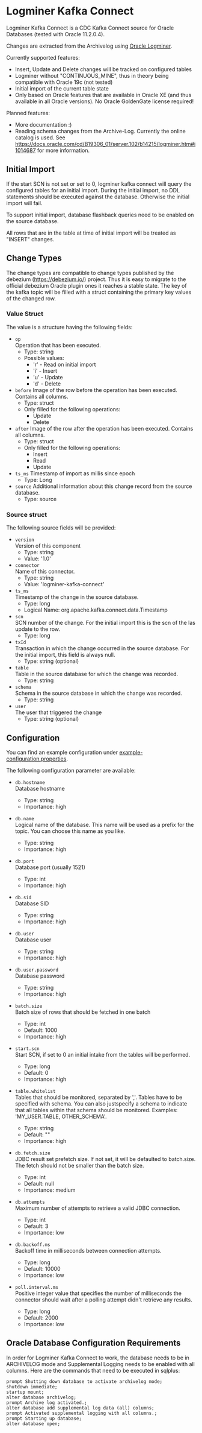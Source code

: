 # Logminer Kafka Connect

Logminer Kafka Connect is a CDC Kafka Connect source for Oracle Databases (tested with Oracle 11.2.0.4). 

Changes are extracted from the Archivelog using [Oracle Logminer](https://docs.oracle.com/cd/B19306_01/server.102/b14215/logminer.htm). 

Currently supported features:
- Insert, Update and Delete changes will be tracked on configured tables
- Logminer without "CONTINUOUS_MINE", thus in theory being compatible with Oracle 19c (not tested)
- Initial import of the current table state
- Only based on Oracle features that are available in Oracle XE (and thus available in all Oracle versions). No
Oracle GoldenGate license required!

Planned features:
- More documentation :)
- Reading schema changes from the Archive-Log. Currently the online catalog is used. See 
https://docs.oracle.com/cd/B19306_01/server.102/b14215/logminer.htm#i1014687 for more information.

## Initial Import
If the start SCN is not set or set to 0, logminer kafka connect will query
the configured tables for an initial import. During the initial import, no
DDL statements should be executed against the database. Otherwise the initial import will
fail.

To support initial import, database flashback queries need to be enabled on the source database.

All rows that are in the table at time of initial import will be treated as "INSERT" changes.

## Change Types
The change types are compatible to change types published by the debezium (https://debezium.io/) project.
Thus it is easy to migrate to the official debezium Oracle plugin ones it reaches a stable state.
The key of the kafka topic will be filled with a struct containing the primary key values of the changed row. 

### Value Struct
The value is a structure having the following fields:
  -  `op`  
      Operation that has been executed.
        - Type: string
        - Possible values:
            - 'r' - Read on initial import
            - 'i' - Insert
            - 'u' - Update
            - 'd' - Delete
  - `before`
     Image of the row before the operation has been executed. Contains all columns.
       - Type: struct
       - Only filled for the following operations:
           - Update
           - Delete
  - `after`
     Image of the row after the operation has been executed. Contains all columns.
       - Type: struct
       - Only filled for the following operations:
           - Insert
           - Read
           - Update
  - `ts_ms`
     Timestamp of import as millis since epoch
       - Type: Long
  - `source`
     Additional information about this change record from the source database. 
       - Type: source

### Source struct       

The following source fields will be provided:
  - `version`  
     Version of this component
       - Type: string
       - Value: '1.0'
  - `connector`  
     Name of this connector.
       - Type: string
       - Value: 'logminer-kafka-connect'
  - `ts_ms`  
     Timestamp of the change in the source database.
       - Type: long
       - Logical Name: org.apache.kafka.connect.data.Timestamp
  - `scn`  
     SCN number of the change. For the initial import this is the scn of the las update to the row.
       - Type: long
  - `txId`  
     Transaction in which the change occurred in the source database. For the initial import, this field is always null.
       - Type: string (optional)       
  - `table`  
     Table in the source database for which the change was recorded.
       - Type: string 
  - `schema`  
     Schema in the source database in which the change was recorded.
      - Type: string
  - `user`  
     The user that triggered the change
       - Type: string (optional)


## Configuration
You can find an example configuration under [example-configuration.properties](example-configuration.properties).

The following configuration parameter are available:
  - `db.hostname`  
    Database hostname
    
      - Type: string
      - Importance: high

  - `db.name`  
    Logical name of the database. This name will be used as a prefix for
    the topic. You can choose this name as you like.
    
      - Type: string
      - Importance: high

  - `db.port`  
    Database port (usually 1521)
    
      - Type: int
      - Importance: high

  - `db.sid`  
    Database SID
    
      - Type: string
      - Importance: high

  - `db.user`  
    Database user
    
      - Type: string
      - Importance: high

  - `db.user.password`  
    Database password
    
      - Type: string
      - Importance: high

  - `batch.size`  
    Batch size of rows that should be fetched in one batch
    
      - Type: int
      - Default: 1000
      - Importance: high

  - `start.scn`  
    Start SCN, if set to 0 an initial intake from the tables will be
    performed.
    
      - Type: long
      - Default: 0
      - Importance: high

  - `table.whitelist`  
    Tables that should be monitored, separated by ','. Tables have to be
    specified with schema. You can also justspecify a schema to indicate
    that all tables within that schema should be monitored. Examples:
    'MY\_USER.TABLE, OTHER\_SCHEMA'.
    
      - Type: string
      - Default: ""
      - Importance: high

  - `db.fetch.size`  
    JDBC result set prefetch size. If not set, it will be defaulted to
    batch.size. The fetch should not be smaller than the batch size.
    
      - Type: int
      - Default: null
      - Importance: medium

  - `db.attempts`  
    Maximum number of attempts to retrieve a valid JDBC connection.
    
      - Type: int
      - Default: 3
      - Importance: low

  - `db.backoff.ms`  
    Backoff time in milliseconds between connection attempts.
    
      - Type: long
      - Default: 10000
      - Importance: low

  - `poll.interval.ms`  
    Positive integer value that specifies the number of milliseconds the
    connector should wait after a polling attempt didn't retrieve any
    results.
    
      - Type: long
      - Default: 2000
      - Importance: low
      
## Oracle Database Configuration Requirements
In order for Logminer Kafka Connect to work, the database needs to be in ARCHIVELOG mode and Supplemental Logging needs to be 
enabled with all columns. Here are the commands that need to be executed in sqlplus:
```oraclesqlplus
prompt Shutting down database to activate archivelog mode;
shutdown immediate;
startup mount;
alter database archivelog;
prompt Archive log activated.;
alter database add supplemental log data (all) columns;
prompt Activated supplemental logging with all columns.;
prompt Starting up database;
alter database open;
```